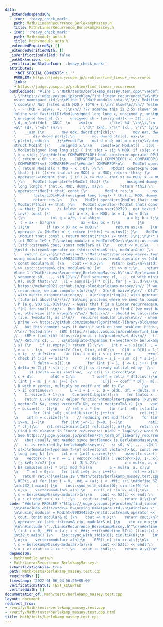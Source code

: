 ```yaml
---
data:
  _extendedDependsOn:
  - icon: ':heavy_check_mark:'
    path: Math/LinearRecurrence_BerlekampMassey.h
    title: Math/LinearRecurrence_BerlekampMassey.h
  - icon: ':heavy_check_mark:'
    path: Math/modulo_anta.h
    title: Math/modulo_anta.h
  _extendedRequiredBy: []
  _extendedVerifiedWith: []
  _isVerificationFailed: false
  _pathExtension: cpp
  _verificationStatusIcon: ':heavy_check_mark:'
  attributes:
    '*NOT_SPECIAL_COMMENTS*': ''
    PROBLEM: https://judge.yosupo.jp/problem/find_linear_recurrence
    links:
    - https://judge.yosupo.jp/problem/find_linear_recurrence
  bundledCode: "#line 1 \"Math/tests/berlekamp_massey.test.cpp\"\n#define PROBLEM\
    \ \"https://judge.yosupo.jp/problem/find_linear_recurrence\"\n\n#include <bits/stdc++.h>\n\
    using namespace std;\n\n#line 1 \"Math/modulo_anta.h\"\n// Modified from anta's\
    \ code\n// Not tested with MOD > 10^9 + 7.\n// Slow?\n//\n// Tested:\n// - https://codeforces.com/gym/101383\
    \ - F (MOD = 1e9+7, +, *)\n\n// ??? somehow this is 2.5x slower on https://judge.yosupo.jp/problem/matrix_product\n\
    inline void fasterLLDivMod(unsigned long long x, unsigned y, unsigned &out_d,\
    \ unsigned &out_m) {\n    unsigned xh = (unsigned)(x >> 32), xl = (unsigned)x,\
    \ d, m;\n#ifdef __GNUC__\n    asm(\n        \"divl %4; \\n\\t\"\n        : \"\
    =a\" (d), \"=d\" (m)\n        : \"d\" (xh), \"a\" (xl), \"r\" (y)\n    );\n#else\n\
    \    __asm {\n        mov edx, dword ptr[xh];\n        mov eax, dword ptr[xl];\n\
    \        div dword ptr[y];\n        mov dword ptr[d], eax;\n        mov dword\
    \ ptr[m], edx;\n    };\n#endif\n    out_d = d; out_m = m;\n}\n\ntemplate<int MOD>\n\
    struct ModInt {\n    unsigned x;\n\n    constexpr ModInt() : x(0) { }\n    constexpr\
    \ ModInt(signed long long sig) { int sigt = sig % MOD; if (sigt < 0) sigt += MOD;\
    \ x = sigt; }\n\n#define COMPAREOP(OP) bool constexpr operator OP(ModInt b) const\
    \ { return x OP b.x; }\n    COMPAREOP(==) COMPAREOP(!=) COMPAREOP(<) COMPAREOP(>)\
    \ COMPAREOP(<=) COMPAREOP(>=)\n#undef COMPAREOP\n\n    ModInt operator-() const\
    \ { return ModInt(x ? MOD - x : 0); }\n\n    ModInt constexpr& operator+=(ModInt\
    \ that) { if ((x += that.x) >= MOD) x -= MOD; return *this; }\n    ModInt constexpr&\
    \ operator-=(ModInt that) { if ((x += MOD - that.x) >= MOD) x -= MOD; return *this;\
    \ }\n    ModInt &operator*=(ModInt that) {\n        unsigned dummy;\n        fasterLLDivMod((unsigned\
    \ long long)x * that.x, MOD, dummy, x);\n        return *this;\n    }\n    ModInt\
    \ operator*(ModInt that) const {\n        ModInt res;\n        unsigned dummy;\n\
    \        fasterLLDivMod((unsigned long long)x * that.x, MOD, dummy, res.x);\n\
    \        return res;\n    }\n    ModInt operator+(ModInt that) const { return\
    \ ModInt(*this) += that; }\n    ModInt operator-(ModInt that) const { return ModInt(*this)\
    \ -= that; }\n\n    // Below: copied from user202729_, not tested.\n    ModInt\
    \ inv() const {\n        int a = x, b = MOD, ax = 1, bx = 0;\n        while (b)\
    \ {\n            int q = a/b, t = a%b;\n            a = b; b = t;\n          \
    \  t = ax - bx*q;\n            ax = bx; bx = t;\n        }\n        assert(a ==\
    \ 1);\n        if (ax < 0) ax += MOD;\n        return ax;\n    }\n    ModInt&\
    \ operator /= (ModInt m) { return (*this) *= m.inv(); }\n    ModInt operator /\
    \ (ModInt that) const { return ModInt(*this) /= that; }\n};\n\n/* Example:\nconst\
    \ int MOD = 1e9 + 7;\nusing modular = ModInt<MOD>;\n\nstd::ostream& operator <<\
    \ (std::ostream& cout, const modular& m) {\n    cout << m.x;\n    return cout;\n\
    }\nstd::istream& operator >> (std::istream& cin, modular& m) {\n    cin >> m.x;\n\
    \    return cin;\n}\n*/\n#line 7 \"Math/tests/berlekamp_massey.test.cpp\"\n\n\
    using modular = ModInt<998244353>;\nstd::ostream& operator << (std::ostream& cout,\
    \ const modular& m) {\n    cout << m.x;\n    return cout;\n}\nstd::istream& operator\
    \ >> (std::istream& cin, modular& m) {\n    cin >> m.x;\n    return cin;\n}\n\n\
    #line 1 \"Math/LinearRecurrence_BerlekampMassey.h\"\n// Berlekamp Massey\n// Given\
    \ sequence s0, ..., s(N-1)\n// Find sequence c1, ..., cd with minimum d (d >=\
    \ 0), such that:\n//   si = sum(s(i-j) * c(j), for j = 1..d)\n//\n// Tutorial:\
    \ https://mzhang2021.github.io/cp-blog/berlekamp-massey/\n// If we have the linear\
    \ recurrence, we can compute s(n):\n// - O(n*d) naively\n// - O(d^3 * log(n))\
    \ with matrix exponentiation\n// - O(d*log(d)*log(k)) with generating function\
    \ (tutorial above)\n//\n// Solving problems where we need to compute f(n) mod\
    \ P (e.g. VOJ SELFDIV)\n// - Guess that f is a linear recurrence\n// - Compute\
    \ f(n) for small n\n// - Run Berlekamp Massey to find C (we must have 2*|C| <\
    \ n, otherwise it's wrong)\n//\n// Note:\n// - should be calculated in prime modulo\
    \ (i.e. T=modint), as it\n//   requires modular inverse\n// - when modulo is not\
    \ prime --> https://github.com/zimpha/algorithmic-library/blob/master/cpp/mathematics/linear-recurrence.cc\n\
    //   but this comment says it doesn't work on some problem: https://codeforces.com/blog/entry/61306?#comment-454682\n\
    //\n// Tested:\n// - (BM) https://judge.yosupo.jp/problem/find_linear_recurrence\n\
    // - (BM + find_kth) https://oj.vnoi.info/problem/selfdiv\n// - (find_kth) https://oj.vnoi.info/problem/errichto_matexp_fibonacci\n\
    \n// Returns c1, ..., cd\ntemplate<typename T>\nvector<T> berlekampMassey(vector<T>\
    \ s) {\n    if (s.empty()) return {};\n\n    int n = s.size(), L = 0, m = 0; //\
    \ m = i - f\n    vector<T> C(n), D(n), oldC;\n    C[0] = D[0] = 1;\n    T df1\
    \ = 1;  // d(f+1)\n    for (int i = 0; i < n; i++) {\n        ++m;\n        //\
    \ check if C(i) == a(i)\n        // delta = s_i - sum( cj * s(i-j) ) = d(f+1)?\n\
    \        T delta = s[i];\n        for (int j = 1; j <= L; j++) {\n           \
    \ delta += C[j] * s[i-j];  // C(j) is already multiplied by -1\n        }\n  \
    \      if (delta == 0) continue;  // C(i) is correct\n\n        // Update c =\
    \ c + d\n        oldC = C;\n        T coeff = delta * df1.inv();\n        for\
    \ (int j = m; j < n; j++) {\n            C[j] -= coeff * D[j - m];  // prepend\
    \ D with m zeroes, multiply by coeff and add to C\n        }\n        if (2*L\
    \ > i) continue;\n        L = i + 1 - L, D = oldC, df1 = delta, m = 0;\n    }\n\
    \    C.resize(L + 1);\n    C.erase(C.begin());\n    for (auto& x : C) x = -x;\n\
    \    return C;\n}\n\n// Helper function\ntemplate<typename T>\nvector<T> mul(const\
    \ vector<T> &a, const vector<T> &b, const vector<T>& c) {\n    vector<T> ret(a.size()\
    \ + b.size() - 1);\n    // ret = a * b\n    for (int i=0; i<(int)a.size(); i++)\n\
    \        for (int j=0; j<(int)b.size(); j++)\n            ret[i+j] += a[i] * b[j];\n\
    \n    int n = c.size();\n    // reducing ret mod f(x)\n    for (int i=(int)ret.size()-1;\
    \ i>=n; i--)\n        for (int j=n-1; j>=0; j--)\n            ret[i-j-1] += ret[i]\
    \ * c[j];\n    ret.resize(min((int) ret.size(), n));\n    return ret;\n}\n\n//\
    \ Find k-th element in linear recurrence: O(d^2 * logn)\n// Need faster code?\
    \ See https://judge.yosupo.jp/problem/kth_term_of_linearly_recurrent_sequence\n\
    //   (but usually not needed since bottleneck is BerlekampMassey\n//\n// Params:\n\
    // - c: as returned by berlekampMassey\n// - s: s0, s1, ..., s(N-1)\n// Returns:\
    \ s(k)\ntemplate<typename T>\nT solve(const vector<T> &c, const vector<T> &s,\
    \ long long k) {\n    int n = (int) c.size();\n    assert(c.size() <= s.size());\n\
    \n    vector<T> a = n == 1 ? vector<T>{c[0]} : vector<T>{0, 1}, x{1};\n    for\
    \ (; k>0; k/=2) {\n        if (k % 2)\n            x = mul(x, a, c);  // mul(a,\
    \ b) computes a(x) * b(x) mod f(x)\n        a = mul(a, a, c);\n    }\n    x.resize(n);\n\
    \n    T ret = 0;\n    for (int i=0; i<n; i++)\n        ret += x[i] * s[i];\n \
    \   return ret;\n}\n#line 19 \"Math/tests/berlekamp_massey.test.cpp\"\n\n#define\
    \ REP(i, a) for (int i = 0, _##i = (a); i < _##i; ++i)\n#define SZ(x) ((int)(x).size())\n\
    \nint32_t main() {\n    ios::sync_with_stdio(0); cin.tie(0);\n    int n; cin >>\
    \ n;\n    vector<modular> a(n);\n    REP(i,n) cin >> a[i];\n\n    vector<modular>\
    \ c = berlekampMassey<modular>(a);\n    cout << SZ(c) << endl;\n    for (auto\
    \ x : c) cout << x << ' ';\n    cout << endl;\n    return 0;\n}\n"
  code: "#define PROBLEM \"https://judge.yosupo.jp/problem/find_linear_recurrence\"\
    \n\n#include <bits/stdc++.h>\nusing namespace std;\n\n#include \"../modulo_anta.h\"\
    \n\nusing modular = ModInt<998244353>;\nstd::ostream& operator << (std::ostream&\
    \ cout, const modular& m) {\n    cout << m.x;\n    return cout;\n}\nstd::istream&\
    \ operator >> (std::istream& cin, modular& m) {\n    cin >> m.x;\n    return cin;\n\
    }\n\n#include \"../LinearRecurrence_BerlekampMassey.h\"\n\n#define REP(i, a) for\
    \ (int i = 0, _##i = (a); i < _##i; ++i)\n#define SZ(x) ((int)(x).size())\n\n\
    int32_t main() {\n    ios::sync_with_stdio(0); cin.tie(0);\n    int n; cin >>\
    \ n;\n    vector<modular> a(n);\n    REP(i,n) cin >> a[i];\n\n    vector<modular>\
    \ c = berlekampMassey<modular>(a);\n    cout << SZ(c) << endl;\n    for (auto\
    \ x : c) cout << x << ' ';\n    cout << endl;\n    return 0;\n}\n"
  dependsOn:
  - Math/modulo_anta.h
  - Math/LinearRecurrence_BerlekampMassey.h
  isVerificationFile: true
  path: Math/tests/berlekamp_massey.test.cpp
  requiredBy: []
  timestamp: '2022-01-06 04:56:25+08:00'
  verificationStatus: TEST_ACCEPTED
  verifiedWith: []
documentation_of: Math/tests/berlekamp_massey.test.cpp
layout: document
redirect_from:
- /verify/Math/tests/berlekamp_massey.test.cpp
- /verify/Math/tests/berlekamp_massey.test.cpp.html
title: Math/tests/berlekamp_massey.test.cpp
---
```

